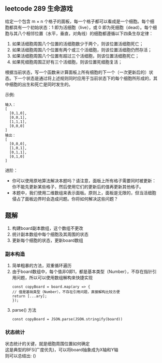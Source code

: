 ## leetcode 289 生命游戏

给定一个包含 m × n 个格子的面板，每一个格子都可以看成是一个细胞。每个细胞都具有一个初始状态：1 即为活细胞（live），或 0 即为死细胞（dead）。每个细胞与其八个相邻位置（水平，垂直，对角线）的细胞都遵循以下四条生存定律：

1. 如果活细胞周围八个位置的活细胞数少于两个，则该位置活细胞死亡；
2. 如果活细胞周围八个位置有两个或三个活细胞，则该位置活细胞仍然存活；
3. 如果活细胞周围八个位置有超过三个活细胞，则该位置活细胞死亡；
4. 如果死细胞周围正好有三个活细胞，则该位置死细胞复活；

根据当前状态，写一个函数来计算面板上所有细胞的下一个（一次更新后的）状态。下一个状态是通过将上述规则同时应用于当前状态下的每个细胞所形成的，其中细胞的出生和死亡是同时发生的。

示例:
```
输入： 
[
  [0,1,0],
  [0,0,1],
  [1,1,1],
  [0,0,0]
]
输出：
[
  [0,0,0],
  [1,0,1],
  [0,1,1],
  [0,1,0]
]
```

进阶：

- 你可以使用原地算法解决本题吗？请注意，面板上所有格子需要同时被更新：你不能先更新某些格子，然后使用它们的更新后的值再更新其他格子。
- 本题中，我们使用二维数组来表示面板。原则上，面板是无限的，但当活细胞侵占了面板边界时会造成问题。你将如何解决这些问题？

## 题解

1. 构建board副本数组，这个数组不更改
2. 统计副本数组中每个细胞及其周围的状态
3. 更新每个细胞的状态，更新board数组

### 副本构造
1. 简单粗暴的方法，双重循环遍历
2. 由于board数组中，每个值非0即1，都是基本类型（Number），不存在指针引用问题，所以可以使用数组解构来快捷实现
	```
	const copyBoard = board.map(ary => {
    // 值是基础类型（Number），不存在引用问题，直接解构比较方便
    return [...ary];
	});
	```
3. parse() 方法
	```
	const copyBoard = JSON.parse(JSON.stringify(board))
	```

### 状态统计
状态统计的关键，就是细胞周围位置如何确定  
这是典型的BFS(广度优先)，可以将board抽象成为X轴和Y轴  
则可以总结出:
()
